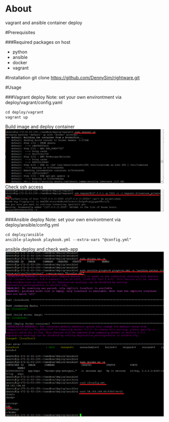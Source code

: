 
# About

vagrant and ansible container deploy 

#Prerequisites

###Required packages on host
- python
- ansible
- docker
- vagrant

#Installation
git clone https://github.com/DennySim/rightware.git

#Usage

###Vagrant deploy
Note: set your own environtment via deploy/vagrant/config.yaml

```
cd deploy/vagrant
vagrant up
```
Build image and deploy container
![vagrant_up](images/1_1.PNG)
Check ssh access
![vagrant_ssh](images/1_2.PNG)


###Ansible deploy
Note: set your own environtment via deploy/ansible/config.yml
```
cd deploy/ansible
ansible-playbook playbook.yml --extra-vars "@config.yml"
```
ansible deploy and check web-app
![ansible](images/2_1.PNG)
